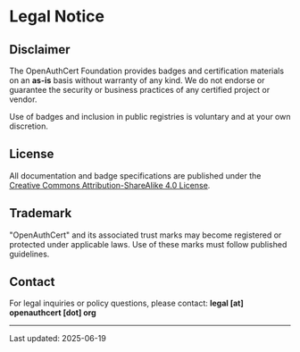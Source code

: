 # Legal Notice

## Disclaimer

The OpenAuthCert Foundation provides badges and certification materials on an **as-is** basis without warranty of any kind. We do not endorse or guarantee the security or business practices of any certified project or vendor.

Use of badges and inclusion in public registries is voluntary and at your own discretion.

## License

All documentation and badge specifications are published under the [Creative Commons Attribution-ShareAlike 4.0 License](https://creativecommons.org/licenses/by-sa/4.0/).

## Trademark

"OpenAuthCert" and its associated trust marks may become registered or protected under applicable laws. Use of these marks must follow published guidelines.

## Contact

For legal inquiries or policy questions, please contact:
**legal [at] openauthcert [dot] org**

---

Last updated: 2025-06-19
